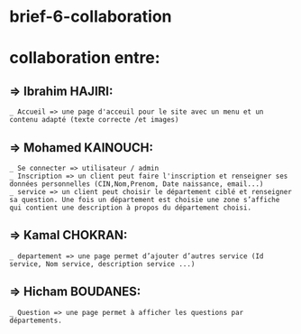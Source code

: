 # brief-6-collaboration

collaboration entre: 
====================

=> Ibrahim HAJIRI: 
--------------------
    _ Accueil => une page d'acceuil pour le site avec un menu et un contenu adapté (texte correcte /et images) 
=> Mohamed KAINOUCH:
--------------------
    _ Se connecter => utilisateur / admin 
    _ Inscription => un client peut faire l'inscription et renseigner ses données personnelles (CIN,Nom,Prenom, Date naissance, email...) 
    _ service => un client peut choisir le département ciblé et renseigner sa question. Une fois un département est choisie une zone s’affiche qui contient une description à propos du département choisi. 
=> Kamal CHOKRAN:
-------------------
    _ departement => une page permet d’ajouter d’autres service (Id service, Nom service, description service ...) 
=> Hicham BOUDANES:
-------------------
    _ Question => une page permet à afficher les questions par départements.
